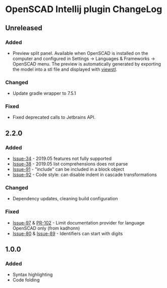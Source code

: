 <!-- Keep a Changelog guide -> https://keepachangelog.com -->

# OpenSCAD Intellij plugin ChangeLog

## Unreleased
### Added
- Preview split panel. Available when OpenSCAD is installed on the computer and configured in Settings -> Languages & Frameworks -> OpenSCAD menu. The preview is automatically generated by exporting the model into a stl file and displayed with [viewstl](https://github.com/omrips/viewstl). 

### Changed
- Update gradle wrapper to 7.5.1

### Fixed
- Fixed deprecated calls to Jetbrains API.

## 2.2.0
### Added
- [Issue-34](https://github.com/ncsaba/idea-openscad/issues/34) - 2019.05 features not fully supported
- [Issue-38](https://github.com/ncsaba/idea-openscad/issues/38) - 2019.05 list comprehensions does not parse
- [Issue-91](https://github.com/ncsaba/idea-openscad/issues/91) - "include" can be included in a block object
- [Issue-92](https://github.com/ncsaba/idea-openscad/issues/92) - Code style: can disable indent in cascade transformations

### Changed
- Dependency updates, cleaning build configuration

### Fixed
- [Issue-97](https://github.com/ncsaba/idea-openscad/issues/97) & [PR-102](https://github.com/ncsaba/idea-openscad/pull/102) - Limit documentation provider for language OpenSCAD only (from kadhonn)
- [Issue-80](https://github.com/ncsaba/idea-openscad/issues/80) & [Issue-89](https://github.com/ncsaba/idea-openscad/issues/89) - Identifiers can start with digits

## 1.0.0
### Added
- Syntax highlighting
- Code folding